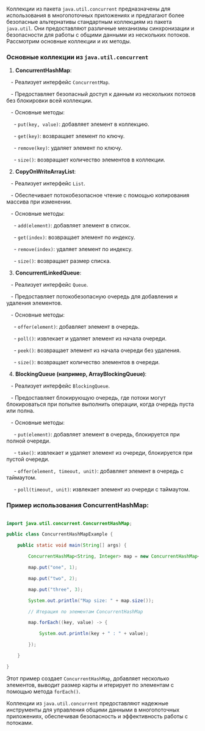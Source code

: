 Коллекции из пакета `java.util.concurrent` предназначены для использования в многопоточных приложениях и предлагают более безопасные альтернативы стандартным коллекциям из пакета `java.util`. Они предоставляют различные механизмы синхронизации и безопасности для работы с общими данными из нескольких потоков. Рассмотрим основные коллекции и их методы.

### Основные коллекции из `java.util.concurrent`

1. **ConcurrentHashMap**:

   - Реализует интерфейс `ConcurrentMap`.

   - Предоставляет безопасный доступ к данным из нескольких потоков без блокировки всей коллекции.

   - Основные методы:

     - `put(key, value)`: добавляет элемент в коллекцию.

     - `get(key)`: возвращает элемент по ключу.

     - `remove(key)`: удаляет элемент по ключу.

     - `size()`: возвращает количество элементов в коллекции.

2. **CopyOnWriteArrayList**:

   - Реализует интерфейс `List`.

   - Обеспечивает потокобезопасное чтение с помощью копирования массива при изменении.

   - Основные методы:

     - `add(element)`: добавляет элемент в список.

     - `get(index)`: возвращает элемент по индексу.

     - `remove(index)`: удаляет элемент по индексу.

     - `size()`: возвращает размер списка.

3. **ConcurrentLinkedQueue**:

   - Реализует интерфейс `Queue`.

   - Предоставляет потокобезопасную очередь для добавления и удаления элементов.

   - Основные методы:

     - `offer(element)`: добавляет элемент в очередь.

     - `poll()`: извлекает и удаляет элемент из начала очереди.

     - `peek()`: возвращает элемент из начала очереди без удаления.

     - `size()`: возвращает количество элементов в очереди.

4. **BlockingQueue (например, ArrayBlockingQueue)**:

   - Реализует интерфейс `BlockingQueue`.

   - Предоставляет блокирующую очередь, где потоки могут блокироваться при попытке выполнить операции, когда очередь пуста или полна.

   - Основные методы:

     - `put(element)`: добавляет элемент в очередь, блокируется при полной очереди.

     - `take()`: извлекает и удаляет элемент из очереди, блокируется при пустой очереди.

     - `offer(element, timeout, unit)`: добавляет элемент в очередь с таймаутом.

     - `poll(timeout, unit)`: извлекает элемент из очереди с таймаутом.

### Пример использования ConcurrentHashMap:

```java

import java.util.concurrent.ConcurrentHashMap;

public class ConcurrentHashMapExample {

    public static void main(String[] args) {

        ConcurrentHashMap<String, Integer> map = new ConcurrentHashMap<>();

        map.put("one", 1);

        map.put("two", 2);

        map.put("three", 3);

        System.out.println("Map size: " + map.size());

        // Итерация по элементам ConcurrentHashMap

        map.forEach((key, value) -> {

            System.out.println(key + " : " + value);

        });

    }

}

```

Этот пример создает `ConcurrentHashMap`, добавляет несколько элементов, выводит размер карты и итерирует по элементам с помощью метода `forEach()`.

Коллекции из `java.util.concurrent` предоставляют надежные инструменты для управления общими данными в многопоточных приложениях, обеспечивая безопасность и эффективность работы с потоками.
